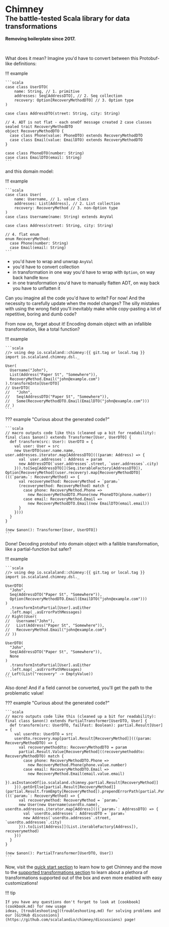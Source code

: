<h1 style="margin-bottom:0">Chimney</h1>
<h2 style="margin-top:0">The battle-tested Scala library for data transformations</h2>

**Removing boilerplate since 2017.**

<br/>

What does it mean? Imagine you'd have to convert between this Protobuf-like definitions:

!!! example

    ```scala
    case class UserDTO(
        name: String, // 1. primitive
        addresses: Seq[AddressDTO], // 2. Seq collection
        recovery: Option[RecoveryMethodDTO] // 3. Option type
    )
    
    case class AddressDTO(street: String, city: String)
    
    // 4. ADT is not flat - each oneOf message created 2 case classes
    sealed trait RecoveryMethodDTO
    object RecoveryMethodDTO {
      case class Phone(value: PhoneDTO) extends RecoveryMethodDTO
      case class Email(value: EmailDTO) extends RecoveryMethodDTO
    }
    
    case class PhoneDTO(number: String)
    case class EmailDTO(email: String)
    ```

and this domain model:

!!! example

    ```scala
    case class User(
        name: Username, // 1. value class
        addresses: List[Address], // 2. List collection
        recovery: RecoveryMethod // 3. non-Option type
    )
    case class Username(name: String) extends AnyVal
    
    case class Address(street: String, city: String)
    
    // 4. flat enum
    enum RecoveryMethod:
      case Phone(number: String)
      case Email(email: String)
    ```

  - you'd have to wrap and unwrap `AnyVal`
  - you'd have to convert collection
  - in transformation in one way you'd have to wrap with `Option`, on way back handle `None`
  - in one transformation you'd have to manually flatten ADT, on way back you have to unflatten it

Can you imagine all the code you'd have to write? For now! And the necessity to carefully update when the model changes?
The silly mistakes with using the wrong field you'll inevitably make while copy-pasting a lot of repetitive, boring
and dumb code?

From now on, forget about it! Encoding domain object with an infallible transformation, like a total function?

!!! example

    ```scala
    //> using dep io.scalaland::chimney:{{ git.tag or local.tag }}
    import io.scalaland.chimney.dsl._
    
    User(
      Username("John"),
      List(Address("Paper St", "Somewhere")),
      RecoveryMethod.Email("john@example.com")
    ).transformInto[UserDTO]
    // UserDTO(
    //   "John",
    //   Seq(AddressDTO("Paper St", "Somewhere")),
    //   Some(RecoveryMethodDTO.Email(EmailDTO("john@example.com")))
    // )
    ```

??? example "Curious about the generated code?"

    ```scala
    // macro outputs code like this (cleaned up a bit for readability):
    final class $anon() extends Transformer[User, UserDTO] {
      def transform(src: User): UserDTO = {
        val user: User = src
        new UserDTO(user.name.name, user.addresses.iterator.map[AddressDTO](((param: Address) => {
          val `user.addresses`: Address = param
          new AddressDTO(`user.addresses`.street, `user.addresses`.city)
        })).to[Seq[AddressDTO]](Seq.iterableFactory[AddressDTO]), Option[RecoveryMethod](user.recovery).map[RecoveryMethodDTO](((`param₂`: RecoveryMethod) => {
          val recoverymethod: RecoveryMethod = `param₂`
          (recoverymethod: RecoveryMethod) match {
            case phone: RecoveryMethod.Phone =>
              new RecoveryMethodDTO.Phone(new PhoneDTO(phone.number))
            case email: RecoveryMethod.Email =>
              new RecoveryMethodDTO.Email(new EmailDTO(email.email))
          }
        })))
      }
    }
 
    (new $anon(): Transformer[User, UserDTO])
    ```

Done! Decoding protobuf into domain object with a fallible transformation, like a partial-function but safer?

!!! example

    ```scala
    //> using dep io.scalaland::chimney:{{ git.tag or local.tag }}
    import io.scalaland.chimney.dsl._

    UserDTO(
      "John",
      Seq(AddressDTO("Paper St", "Somewhere")),
      Option(RecoveryMethodDTO.Email(EmailDTO("john@example.com")))
    )
      .transformIntoPartial[User].asEither
      .left.map(_.asErrorPathMessages)
    // Right(User(
    //   Username("John"),
    //   List(Address("Paper St", "Somewhere")),
    //   RecoveryMethod.Email("john@example.com")
    // ))
    
    UserDTO(
      "John",
      Seq(AddressDTO("Paper St", "Somewhere")),
      None
    )
      .transformIntoPartial[User].asEither
      .left.map(_.asErrorPathMessages)
    // Left(List("recovery" -> EmptyValue))
    ```

Also done! And if a field cannot be converted, you'll get the path to the problematic value!

??? example "Curious about the generated code?"

    ```scala
    // macro outputs code like this (cleaned up a bit for readability): 
    final class $anon() extends PartialTransformer[UserDTO, User] {
      def transform(src: UserDTO, failFast: Boolean): partial.Result[User] = {
        val userdto: UserDTO = src
        userdto.recovery.map[partial.Result[RecoveryMethod]](((param: RecoveryMethodDTO) => {
          val recoverymethoddto: RecoveryMethodDTO = param
          partial.Result.Value[RecoveryMethod]((recoverymethoddto: RecoveryMethodDTO) match {
            case phone: RecoveryMethodDTO.Phone =>
              new RecoveryMethod.Phone(phone.value.number)
            case email: RecoveryMethodDTO.Email =>
              new RecoveryMethod.Email(email.value.email)
          }).asInstanceOf[io.scalaland.chimney.partial.Result[RecoveryMethod]]
        })).getOrElse[partial.Result[RecoveryMethod]](partial.Result.fromEmpty[RecoveryMethod]).prependErrorPath(partial.PathElement.Accessor("recovery")).map[User](((`param₂`: RecoveryMethod) => {
          val recoverymethod: RecoveryMethod = `param₂`
          new User(new Username(userdto.name), userdto.addresses.iterator.map[Address](((`param₃`: AddressDTO) => {
            val `userdto.addresses`: AddressDTO = `param₃`
            new Address(`userdto.addresses`.street, `userdto.addresses`.city)
          })).to[List[Address]](List.iterableFactory[Address]), recoverymethod)
        }))
      }
    }
 
    (new $anon(): PartialTransformer[UserDTO, User])
    ```

Now, visit the [quick start section](quickstart.md) to learn how to get Chimney and the move
to the [supported transformations section](supported-transformations.md) to learn about a plethora of transformations
supported out of the box and even more enabled with easy customizations!

!!! tip

    If you have any questions don't forget to look at [cookbook](cookbook.md) for new usage
    ideas, [troubleshooting](troubleshooting.md) for solving problems and
    our [GitHub discussions](https://github.com/scalalandio/chimney/discussions) page! 
